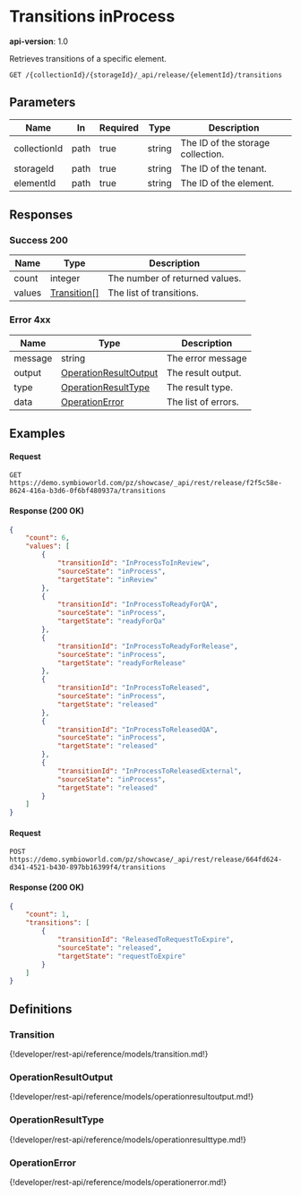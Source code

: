 # Transitions inProcess

**api-version**: 1.0

Retrieves transitions of a specific element.

```
GET /{collectionId}/{storageId}/_api/release/{elementId}/transitions
```

## Parameters

| Name | In | Required | Type | Description |
|---|---|---|---|---|
| collectionId | path | true | string | The ID of the storage collection. |
| storageId | path | true | string | The ID of the tenant. |
| elementId | path | true | string | The ID of the element. |

## Responses

### Success 200

| Name | Type | Description |
|---|---|---|
| count | integer | The number of returned values. |
| values | [Transition[]](#transition) | The list of transitions. |

### Error 4xx

| Name | Type | Description |
|---|---|---|
| message | string | The error message |
| output | [OperationResultOutput](#operationresultoutput) | The result output. |
| type | [OperationResultType](#operationresulttype) | The result type. |
| data | [OperationError](#operationerror) | The list of errors. |

## Examples

#### Request
```
GET https://demo.symbioworld.com/pz/showcase/_api/rest/release/f2f5c58e-8624-416a-b3d6-0f6bf480937a/transitions
```

#### Response (200 OK)
```json
{
    "count": 6,
    "values": [
        {
            "transitionId": "InProcessToInReview",
            "sourceState": "inProcess",
            "targetState": "inReview"
        },
        {
            "transitionId": "InProcessToReadyForQA",
            "sourceState": "inProcess",
            "targetState": "readyForQa"
        },
        {
            "transitionId": "InProcessToReadyForRelease",
            "sourceState": "inProcess",
            "targetState": "readyForRelease"
        },
        {
            "transitionId": "InProcessToReleased",
            "sourceState": "inProcess",
            "targetState": "released"
        },
        {
            "transitionId": "InProcessToReleasedQA",
            "sourceState": "inProcess",
            "targetState": "released"
        },
        {
            "transitionId": "InProcessToReleasedExternal",
            "sourceState": "inProcess",
            "targetState": "released"
        }
    ]
}
```

#### Request
```
POST https://demo.symbioworld.com/pz/showcase/_api/rest/release/664fd624-d341-4521-b430-897bb16399f4/transitions
```

#### Response (200 OK)
```json
{
    "count": 1,
    "transitions": [
        {
            "transitionId": "ReleasedToRequestToExpire",
            "sourceState": "released",
            "targetState": "requestToExpire"
        }
    ]
}
```

## Definitions

### Transition
{!developer/rest-api/reference/models/transition.md!}

### OperationResultOutput
{!developer/rest-api/reference/models/operationresultoutput.md!}

### OperationResultType
{!developer/rest-api/reference/models/operationresulttype.md!}

### OperationError
{!developer/rest-api/reference/models/operationerror.md!}
